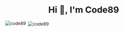 <h1 align="center">Hi 👋, I'm Code89</h1>



<p><img align="left" src="https://github-readme-stats.vercel.app/api/top-langs/?username=code89&layout=compact" alt="code89" /></p>

<p>&nbsp;<img align="center" src="https://github-readme-stats.vercel.app/api?username=code89&show_icons=true" alt="code89" /></p>
